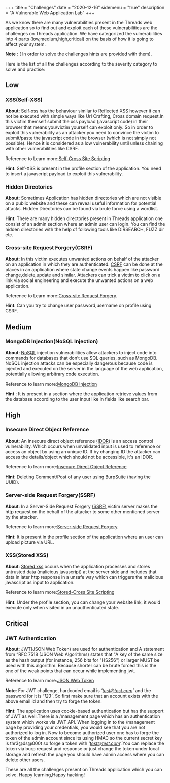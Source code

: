 +++
title = "Challenges"
date = "2020-12-16"
sidemenu = "true"
description = "A Vulnerable Web Application Lab"
+++

As we know there are many vulnerabilities present in the Threads web application so to find out and exploit each of  these vulnerabilities are the challenges on Threads application. We have categorized the vulnerabilities into 4 parts (low,medium,high,critical) on the basis of how it is going to affect your system.

**Note** : ( In order to solve the challenges hints are provided with them).
   
Here is the list of all the challenges according to the severity category to solve and practise:


## Low 

### XSS(Self-XSS)

**About**: [Self-xss](https://portswigger.net/web-security/cross-site-scripting/reflected) has the behaviour similar to Reflected XSS however it can not be executed with simple ways like Url Crafting, Cross domain request.In this victim themself submit the xss payload (javascript code) in their browser that means you/victim yourself can exploit only. So in order to exploit this vulnerability as an attacker you need to convince the victim to submit/paste the javascript code in the browser (which is not simply not possible). Hence it is considered as a low vulnerability until unless chaining with other vulnerabilities like CSRF. 

Reference to Learn more:[Self-Cross Site Scripting](https://portswigger.net/web-security/cross-site-scripting/reflected) 

**Hint**: Self-XSS is present in the profile section of the application. You need to insert a javascript payload to exploit this vulnerability. 


### Hidden Directories

**About**: Sometimes Application has hidden directories which are not visible on a public website and these can reveal useful information for potential attacks. Hidden Directories can be found via brute force using a wordlist.

**Hint**: There are many hidden directories present in Threads application one consist of an admin section where an admin user can login. You can find the hidden directories with the help of following tools like DIRSEARCH, FUZZ dir etc.

### Cross-site Request Forgery(CSRF)

**About**: In this victim executes unwanted actions on behalf of the attacker on an application in which they are authenticated. [CSRF](https://owasp.org/www-community/attacks/csrf) can be done at the places in an application where state change events happen like password change,delete,update and similar. Attackers can trick a victim to click on a link via social engineering and execute the unwanted actions on a web application.

 Reference to Learn more:[Cross-site Request Forgery](https://owasp.org/www-community/attacks/csrf).

**Hint**: Can you try to change user password,username on profile using CSRF.


## Medium 

### MongoDB Injection(NoSQL Injection)

**About**: [NoSQL](https://www.netsparker.com/blog/web-security/what-is-nosql-injection/) injection vulnerabilities allow attackers to inject code into commands for databases that don’t use SQL queries, such as MongoDB. NoSQL injection attacks can be especially dangerous because code is injected and executed on the server in the language of the web application, potentially allowing arbitrary code execution.

 Reference to learn more:[MongoDB Injection](https://www.netsparker.com/blog/web-security/what-is-nosql-injection/)

**Hint** : It is present in a section where the application retrieve values from the database according to the user input like in fields like search bar.


## High

### Insecure Direct Object Reference

**About**: An insecure direct object reference [(IDOR)](https://portswigger.net/web-security/access-control/idor) is an access control vulnerability. Which occurs when unvalidated input is used to reference or access an object by using an unique ID. If by changing ID the attacker can access the details/object which should not be accessible, it's an IDOR. 

 Reference to learn more:[Insecure Direct Object Reference](https://portswigger.net/web-security/access-control/idor)

**Hint**:  Deleting Comment/Post of any user using BurpSuite (having the UUID).

### Server-side Request Forgery(SSRF)

**About**: In a Server-Side Request Forgery [(SSRF)](https://owasp.org/www-community/attacks/Server_Side_Request_Forgery) victim server makes the http request on the behalf of the attacker to some other mentioned server by the attacker.

 Reference to learn more:[Server-side Request Forgery](https://owasp.org/www-community/attacks/Server_Side_Request_Forgery)

**Hint**: It is present in the profile section of the application where an user can upload picture via URL.

### XSS(Stored XSS)

**About**: [Stored xss](https://portswigger.net/web-security/cross-site-scripting/stored) occurs when the application processes and stores untrusted data (malicious javascript) at the server side and includes that data in later http response in a unsafe way which can triggers the malicious javascript as input to application.

 Reference to learn more:[Stored-Cross Site Scripting](https://portswigger.net/web-security/cross-site-scripting/stored) 

**Hint**:  Under the profile section, you can change your website link, it would execute only when visited in an unauthenticated state.


## Critical   

### JWT Authentication

**About**: JWT(JSON Web Token) are used for authentication and A statement from “RFC 7518 (JSON Web Algorithms) states that "A key of the same size as the hash output (for instance, 256 bits for "HS256") or larger MUST be used with this algorithm. Because shorter can be brute forced this is the one of the weak points that can occur while implementing jwt.

 Reference to learn more:[JSON Web Token](https://jwt.io/introduction/)

**Note**:  For JWT challenge, hardcoded email is *‘test@test.com’* and the password for it is *‘123’*. So first make sure that an account exists with the above email id and then try to forge the token.

**Hint**:  The application uses cookie-based authentication but has the support of JWT as well.There is a /management page which has an authentication system which works via JWT API. When logging in to the /management page by providing your credentials, you would see that you are not authorized to log in. Now to become authorized user one has to forge the token of the admin account since its using HMAC so the current secret key is thr3@ds@000t so forge a token with *‘test@test.com’*.You can replace the token via burp request and response or just change the token under local storage and refresh the page you should have admin access where you can delete other users.

These are all the challenges present on Threads application which you can solve.
Happy learning,Happy hacking!
 

